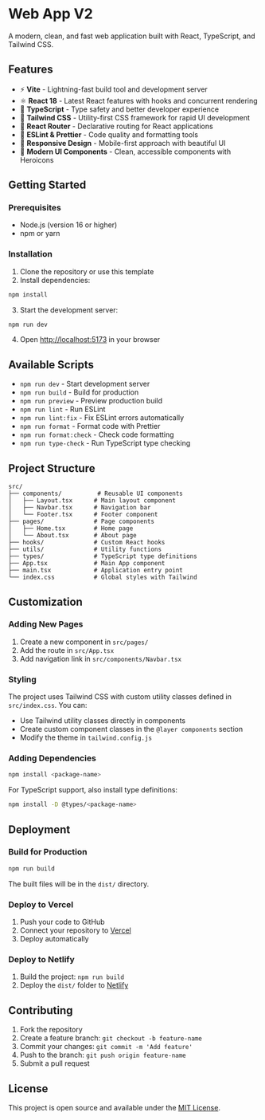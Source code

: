 # Web App V2

A modern, clean, and fast web application built with React, TypeScript, and Tailwind CSS.

## Features

- ⚡️ **Vite** - Lightning-fast build tool and development server
- ⚛️ **React 18** - Latest React features with hooks and concurrent rendering
- 🔷 **TypeScript** - Type safety and better developer experience
- 🎨 **Tailwind CSS** - Utility-first CSS framework for rapid UI development
- 🧭 **React Router** - Declarative routing for React applications
- 🔧 **ESLint & Prettier** - Code quality and formatting tools
- 📱 **Responsive Design** - Mobile-first approach with beautiful UI
- 🎯 **Modern UI Components** - Clean, accessible components with Heroicons

## Getting Started

### Prerequisites

- Node.js (version 16 or higher)
- npm or yarn

### Installation

1. Clone the repository or use this template
2. Install dependencies:

```bash
npm install
```

3. Start the development server:

```bash
npm run dev
```

4. Open [http://localhost:5173](http://localhost:5173) in your browser

## Available Scripts

- `npm run dev` - Start development server
- `npm run build` - Build for production
- `npm run preview` - Preview production build
- `npm run lint` - Run ESLint
- `npm run lint:fix` - Fix ESLint errors automatically
- `npm run format` - Format code with Prettier
- `npm run format:check` - Check code formatting
- `npm run type-check` - Run TypeScript type checking

## Project Structure

```
src/
├── components/          # Reusable UI components
│   ├── Layout.tsx      # Main layout component
│   ├── Navbar.tsx      # Navigation bar
│   └── Footer.tsx      # Footer component
├── pages/              # Page components
│   ├── Home.tsx        # Home page
│   └── About.tsx       # About page
├── hooks/              # Custom React hooks
├── utils/              # Utility functions
├── types/              # TypeScript type definitions
├── App.tsx             # Main App component
├── main.tsx            # Application entry point
└── index.css           # Global styles with Tailwind
```

## Customization

### Adding New Pages

1. Create a new component in `src/pages/`
2. Add the route in `src/App.tsx`
3. Add navigation link in `src/components/Navbar.tsx`

### Styling

The project uses Tailwind CSS with custom utility classes defined in `src/index.css`. You can:

- Use Tailwind utility classes directly in components
- Create custom component classes in the `@layer components` section
- Modify the theme in `tailwind.config.js`

### Adding Dependencies

```bash
npm install <package-name>
```

For TypeScript support, also install type definitions:

```bash
npm install -D @types/<package-name>
```

## Deployment

### Build for Production

```bash
npm run build
```

The built files will be in the `dist/` directory.

### Deploy to Vercel

1. Push your code to GitHub
2. Connect your repository to [Vercel](https://vercel.com)
3. Deploy automatically

### Deploy to Netlify

1. Build the project: `npm run build`
2. Deploy the `dist/` folder to [Netlify](https://netlify.com)

## Contributing

1. Fork the repository
2. Create a feature branch: `git checkout -b feature-name`
3. Commit your changes: `git commit -m 'Add feature'`
4. Push to the branch: `git push origin feature-name`
5. Submit a pull request

## License

This project is open source and available under the [MIT License](LICENSE).